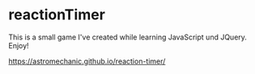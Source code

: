 # reactionTimer

This is a small game I've created while learning JavaScript und JQuery. Enjoy!

https://astromechanic.github.io/reaction-timer/
